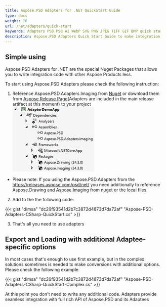 ```yaml
---
title: Aspose.PSD Adapters for .NET QuickStart Guide
type: docs
weight: 10
url: /net/adapters/quick-start
keywords: Adapters PSD PSB AI WebP SVG PNG JPEG TIFF GIF BMP quick start quide
description: Aspose.PSD Adapters Quick Start Guide to make integration with Aspose.Imaging easier and quicker.
---
```


## **Simple using**

Aspose.PSD Adapters for .NET are the special Nuget Packages that allows you to write integration code with other Aspose Products less.

To start using Aspose.PSD Adapters please check the following instruction:

1. Reference Aspose.PSD.Adapters.Imaging from [Nuget](https://www.nuget.org/aspose.psd.adapters.imaging) or download them from [Aspose Release Page](https://releases.aspose.com/psd/net/)(Adapters are included in the main release artifact at this moment) to your project
![Necessary references](references.png)
* Please note: If you using the Aspose.PSD.Adapters from the https://releases.aspose.com/psd/net/ you need additionally to reference 
Aspose.Drawing and Aspose.Imaging from nuget or the local files.

2. Add to the the following code:

{{< gist "dimsa" "dc26f93541d2b7c3872d4873d7da72af" "Aspose-PSD-Adapters-CSharp-QuickStart.cs" >}}

3. That's all you need to use adapters

## **Export and Loading with additional Adaptee-specific options**

In most cases that's enough to use first example, but in the complex solutions sometimes is needed to make conversions with additional options.
Please check the following example:

{{< gist "dimsa" "dc26f93541d2b7c3872d4873d7da72af" "Aspose-PSD-Adapters-CSharp-QuickStart-Complex.cs" >}}

At this point you don't need to write any additional code. Adapters provide seamless integration with full rich API of Aspose.PSD and its Adaptees